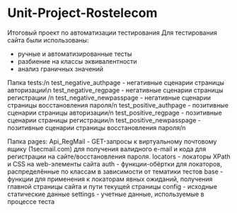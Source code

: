 # Unit-Project-Rostelecom
Итоговый проект по автоматизации тестирования
Для тестирования сайта были использованы:
- ручные и автоматизированные тесты
- разбиение на классы эквивалентности
- анализ граничных значений

Папка tests:/n
test_negative_authpage -  негативные сценарии страницы авторизации\n
test_negative_regpage -  негативные сценарии страницы регистрации /n
test_negative_newpasspage - негативные сценарии страницы восстановления пароля/n
test_positive_authpage -  позитивные сценарии страницы авторизации/n
test_positive_regpage -  позитивные сценарии страницы регистрации/n
test_positive_newpasspage -  позитивные сценарии страницы восстановления пароля/n

Папка pages:
Api_RegMail - GET-запросы к виртуальному почтовому ящику (1secmail.com) для получения валидного e-mail и кода для регистрации на сайте/восстановления пароля.
locators - локаторы XPath и CSS на web-элементы сайта
auth - функции-обёртки для локаторов, распределённые по классам в зависимости от тематики тестов
base - функции для применения к локаторам явных ожиданий, получения главной страницы сайта и пути текущей страницы
config - исходные статические данные
settings - учетные данные, используемые в процессе теста
